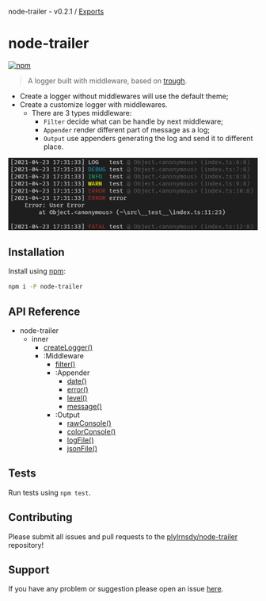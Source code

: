 node-trailer - v0.2.1 / [Exports](modules.md)

# node-trailer

[![npm](https://img.shields.io/npm/v/node-trailer.svg)](https://npmjs.org/package/node-trailer)

> A logger built with middleware, based on [trough](https://github.com/wooorm/trough).

* Create a logger without middlewares will use the default theme;
* Create a customize logger with middlewares.
  * There are 3 types middleware:
    * `Filter` decide what can be handle by next middleware;
    * `Appender` render different part of message as a log;
    * `Output` use appenders generating the log and send it to different place.

![Preview](./images/preview.png)

## Installation

Install using [npm](https://www.npmjs.org/):

```sh
npm i -P node-trailer
```

## API Reference

- node-trailer
  - inner
    - [createLogger()](./docs/modules.md#createLogger)
    - :Middleware
      - [filter()](./docs/modules.md#filter)
      - :Appender
        - [date()](./docs/modules.md#date)
        - [error()](./docs/modules.md#error)
        - [level()](./docs/modules.md#level)
        - [message()](./docs/modules.md#message)
      - :Output
        - [rawConsole()](./docs/modules.md#rawConsole)
        - [colorConsole()](./docs/modules.md#colorConsole)
        - [logFile()](./docs/modules.md#logFile)
        - [jsonFile()](./docs/modules.md#jsonFile)

## Tests

Run tests using `npm test`.

## Contributing

Please submit all issues and pull requests to the [plylrnsdy/node-trailer](http://github.com/plylrnsdy/node-trailer) repository!

## Support

If you have any problem or suggestion please open an issue [here](https://github.com/plylrnsdy/node-trailer/issues).
